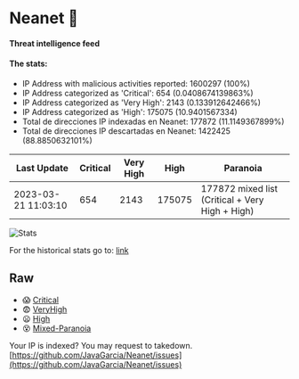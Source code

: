 # Neanet :hocho:
#### Threat intelligence feed
#### The stats:

- IP Address with malicious activities reported: 1600297 (100%)
- IP Address categorized as 'Critical':  654 (0.0408674139863%)
- IP Address categorized as 'Very High':  2143 (0.133912642466%)
- IP Address categorized as 'High':  175075 (10.9401567334)
- Total de direcciones IP indexadas en Neanet:  177872 (11.1149367899%)
- Total de direcciones IP descartadas en Neanet:  1422425 (88.8850632101%)

| Last Update | Critical | Very High | High | Paranoia |
| --- | --- | --- | --- | --- |
| 2023-03-21 11:03:10 | 654 | 2143 | 175075 | 177872 mixed list (Critical + Very High + High)|

![Stats](https://docs.google.com/spreadsheets/d/e/2PACX-1vSnaNMIXVabIpDJjufMlzH7poXnshF3mgd8Is1g9ytUEzVsP5my4Trn8f-xkoLLQ38xpL3HtmUexLo6/pubchart?oid=501124687&format=image)

For the historical stats go to: [link](/stats.csv)
## Raw
- :scream: [Critical](https://raw.githubusercontent.com/JavaGarcia/Neanet/master/blacklists/neanet_critical.txt)
- :fearful: [VeryHigh](https://raw.githubusercontent.com/JavaGarcia/Neanet/master/blacklists/neanet_veryHigh.txtt)
- :frowning: [High](https://raw.githubusercontent.com/JavaGarcia/Neanet/master/blacklists/neanet_high.txt)
- :dizzy_face: [Mixed-Paranoia](https://raw.githubusercontent.com/JavaGarcia/Neanet/master/blacklists/neanet_all.txt)


Your IP is indexed? You may request to takedown. [https://github.com/JavaGarcia/Neanet/issues](https://github.com/JavaGarcia/Neanet/issues)

































































































































































































































































































































































































































































































































































































































































































































































































































































































































































































































































































































































































































































































































































































































































































































































































































































































































































































































































































































































































































































































































































































































































































































































































































































































































































































































































































































































































































































































































































































































































































































































































































































































































































































































































































































































































































































































































































































































































































































































































































































































































































































































































































































































































































































































































































































































































































































































































































































































































































































































































































































































































































































































































































































































































































































































































































































































































































































































































































































































































































































































































































































































































































































































































































































































































































































































































































































































































































































































































































































































































































































































































































































































































































































































































































































































































































































































































































































































































































































































































































































































































































































































































































































































































































































































































































































































































































































































































































































































































































































































































































































































































































































































































































































































































































































































































































































































































































































































































































































































































































































































































































































































